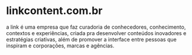 # linkcontent.com.br
a link é uma empresa que faz curadoria de conhecedores, conhecimento, contextos e experiências, criada pra desenvolver conteúdos inovadores e estratégias criativas, além de promover a interface entre pessoas que inspiram e corporações, marcas e agências.
